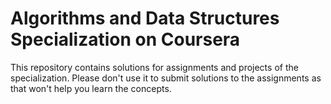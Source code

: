 # Algorithms and Data Structures Specialization on Coursera

This repository contains solutions for assignments and projects of the specialization. Please don't use it to submit solutions to the assignments as that won't help you learn the concepts.



